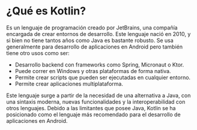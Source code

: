 # ¿Qué es Kotlin?

Es un lenguaje de programación creado por JetBrains, una compañía encargada de crear entornos de desarrollo. Este lenguaje nació en 2010, y si bien no tiene tantos años como Java es bastante robusto. Se usa generalmente para desarrollo de aplicaciones en Android pero también tiene otro usos como ser:

- Desarrollo backend con frameworks como Spring, Micronaut o Ktor.
- Puede correr en Windows y otras plataformas de forma nativa.
- Permite crear scripts que pueden ser ejecutadas en cualquier entorno.
- Permite crear aplicaciones multiplataforma.

Este lenguaje surge a partir de la necesidad de una alternativa a Java, con una sintaxis moderna, nuevas funcionalidades y la interoperabilidad con otros lenguajes. Debido a las limitantes que posee Java, Kotlin se ha posicionado como el lenguaje más recomendado para el desarrollo de aplicaciones en Android.
